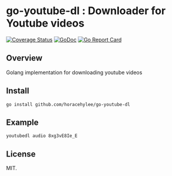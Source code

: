 # go-youtube-dl : Downloader for Youtube videos

[![Coverage Status](https://coveralls.io/repos/github/horacehylee/go-youtube-dl/badge.svg?branch=master)](https://coveralls.io/github/horacehylee/go-youtube-dl?branch=master)
[![GoDoc](https://godoc.org/github.com/horacehylee/go-youtube-dl?status.svg)](https://godoc.org/github.com/horacehylee/go-youtube-dl)
[![Go Report Card](https://goreportcard.com/badge/github.com/horacehylee/go-youtube-dl)](https://goreportcard.com/report/github.com/horacehylee/go-youtube-dl)

## Overview

Golang implementation for downloading youtube videos

## Install

```
go install github.com/horacehylee/go-youtube-dl
```

## Example

```
youtubedl audio 8xg3vE8Ie_E
```

## License

MIT.
